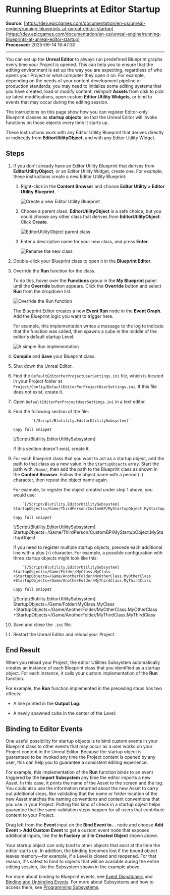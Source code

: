 # Running Blueprints at Editor Startup

**Source:** [https://dev.epicgames.com/documentation/en-us/unreal-engine/running-blueprints-at-unreal-editor-startup](https://dev.epicgames.com/documentation/en-us/unreal-engine/running-blueprints-at-unreal-editor-startup)  
**Processed:** 2025-06-14 16:47:30

---

You can set up the **Unreal Editor** to always run predefined Blueprint graphs every time your Project is opened. This can help you to ensure that the editing environment is set up the way you are expecting, regardless of who opens your Project or what computer they open it on. For example, depending on the needs of your content development pipeline or production standards, you may need to initialize some editing systems that you have created, load or modify content, reimport **Assets** from disk to pick up latest modifications, open custom **Editor Utility Widgets**, or bind to events that may occur during the editing session.

The instructions on this page show how you can register Editor-only Blueprint classes as **startup objects**, so that the Unreal Editor will invoke functions on those objects every time it starts up.

These instructions work with any Editor Utility Blueprint that derives directly or indirectly from **EditorUtilityObject**, and with any Editor Utility Widget.

## Steps

1.  If you don't already have an Editor Utility Blueprint that derives from **EditorUtilityObject**, or an Editor Utility Widget, create one. For example, these instructions create a new Editor Utility Blueprint:
    
    1.  Right-click in the **Content Browser** and choose **Editor Utility > Editor Utility Blueprint**.
        
        ![Create a new Editor Utility Blueprint](https://d1iv7db44yhgxn.cloudfront.net/documentation/images/181f3b26-21cb-49c0-907c-3a98cf972a69/01_createeubp.png "Create a new Editor Utility Blueprint")
    2.  Choose a parent class. **EditorUtilityObject** is a safe choice, but you could choose any other class that derives from **EditorUtilityObject**. Click **Create**.
        
        ![EditorUtilityObject parent class](https://d1iv7db44yhgxn.cloudfront.net/documentation/images/0ca431ff-e5cb-411c-95f8-9e740793d67f/02_chooseeuobjectclass.png "EditorUtilityObject parent class")
    3.  Enter a descriptive name for your new class, and press **Enter**.
        
        ![Rename the new class](https://d1iv7db44yhgxn.cloudfront.net/documentation/images/4eb03ffa-5092-410c-a702-cab701fb8146/03_renameeubp_soclass.png "Rename the new class")
2.  Double-click your Blueprint class to open it in the **Blueprint Editor**.
    
3.  Override the **Run** function for the class.
    
    To do this, hover over the **Functions** group in the **My Blueprint** panel until the **Override** button appears. Click the **Override** button and select **Run** from the dropdown list.
    
    ![Override the Run function](https://d1iv7db44yhgxn.cloudfront.net/documentation/images/6d818fb6-69d4-459d-8a81-68ef2104b907/04_overriderun.png "Override the Run function")
    
    The Blueprint Editor creates a new **Event Run** node in the **Event Graph**. Add the Blueprint logic you want to trigger here.
    
    For example, this implementation writes a message to the log to indicate that the function was called, then spawns a cube in the middle of the editor's default startup Level.
    
    ![A simple Run implementation](https://d1iv7db44yhgxn.cloudfront.net/documentation/images/d0c4b054-9808-47e9-a283-e0caf50f9bf2/05_eventrunscript.png "A simple Run implementation")
4.  **Compile** and **Save** your Blueprint class.
    
5.  Shut down the Unreal Editor.
    
6.  Find the `DefaultEditorPerProjectUserSettings.ini` file, which is located in your Project folder at `Project/Config/DefaultEditorPerProjectUserSettings.ini`. If this file does not exist, create it.
    
7.  Open `DefaultEditorPerProjectUserSettings.ini` in a text editor.
    
8.  Find the following section of the file:
    
    ```
            `[/Script/Blutility.EditorUtilitySubsystem]`
    		
    Copy full snippet
    ```
    \[/Script/Blutility.EditorUtilitySubsystem\]
    
    If this section doesn't exist, create it.
    
9.  For each Blueprint class that you want to act as a startup object, add the path to that class as a new value in the `StartupObjects` array. Start the path with `/Game/`, then add the path to the Blueprint class as shown in the **Content Browser**. Follow the object name with a period (`.`) character, then repeat the object name again.
    
    For example, to register the object created under step 1 above, you would use:
    
    ```
        `[/Script/Blutility.EditorUtilitySubsystem]     StartupObjects=/Game/ThirdPerson/CustomBP/MyStartupObject.MyStartupObject`
    
    Copy full snippet
    ```
    \[/Script/Blutility.EditorUtilitySubsystem\] StartupObjects=/Game/ThirdPerson/CustomBP/MyStartupObject.MyStartupObject
    
    If you need to register multiple startup objects, precede each additional line with a plus (`+`) character. For example, a possible configuration with three startup objects might look like this:
    
    ```
        `[/Script/Blutility.EditorUtilitySubsystem]     StartupObjects=/Game/Folder/MyClass.MyClass     +StartupObjects=/Game/AnotherFolder/MyOtherClass.MyOtherClass     +StartupObjects=/Game/AnotherFolder/MyThirdClass.MyThirdClass`
    
    Copy full snippet
    ```
    \[/Script/Blutility.EditorUtilitySubsystem\] StartupObjects=/Game/Folder/MyClass.MyClass +StartupObjects=/Game/AnotherFolder/MyOtherClass.MyOtherClass +StartupObjects=/Game/AnotherFolder/MyThirdClass.MyThirdClass
10.  Save and close the `.ini` file.
    
11.  Restart the Unreal Editor and reload your Project.
    

## End Result

When you reload your Project, the editor Utilities Subsystem automatically creates an instance of each Blueprint class that you identified as a startup object. For each instance, it calls your custom implementation of the **Run** function.

For example, the **Run** function implemented in the preceding steps has two effects:

-   A line printed in the **Output Log**:
    
-   A newly spawned cube in the center of the Level:
    

## Binding to Editor Events

One useful possibility for startup objects is to bind custom events in your Blueprint class to other events that may occur as a user works on your Project content in the Unreal Editor. Because the startup object is guaranteed to be invoked any time the Project content is opened by any user, this can help you to guarantee a consistent editing experience.

For example, this implementation of the **Run** function binds to an event triggered by the **Import Subsystem** any time the editor imports a new Asset. In this case, it prints the name of the Asset to the screen and the log. You could also use the information returned about the new Asset to carry out additional steps, like validating that the name or folder location of the new Asset matches the naming conventions and content conventions that you use in your Project. Putting this kind of check in a startup object helps guarantee that the same validation steps happen for all users that contribute content to your Project.

Drag left from the **Event** input on the **Bind Event to...** node and choose **Add Event > Add Custom Event** to get a custom event node that exposes additional inputs, like the **In Factory** and **In Created Object** shown above.

Your startup object can only bind to other objects that exist at the time the editor starts up. In addition, the binding becomes lost if the bound object leaves memory—for example, if a Level is closed and reopened. For that reason, it's safest to bind to objects that will be available during the entire editing session, like the Subsystem shown in the example above.

For more about binding to Blueprint events, see [Event Dispatchers](/documentation/en-us/unreal-engine/event-dispatchers-in-unreal-engine) and [Binding and Unbinding Events](/documentation/en-us/unreal-engine/binding-and-unbinding-events-in-unreal-engine). For more about Subsystems and how to access them, see [Programming Subsystems](/documentation/en-us/unreal-engine/programming-subsystems-in-unreal-engine).